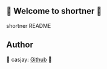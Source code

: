 ## 👋 Welcome to shortner 🚀  

shortner README  
  
  
## Author  

🤖 casjay: [Github](https://github.com/casjay) 🤖  
